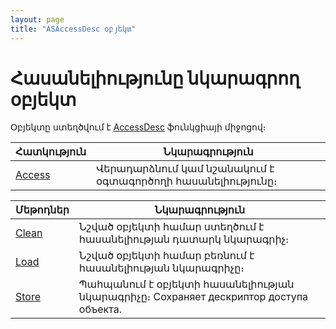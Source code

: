 ```yaml
---
layout: page
title: "ASAccessDesc օբյեկտ"
---
```


# Հասանելիությունը նկարագրող օբյեկտ

Օբյեկտը ստեղծվում է [AccessDesc](Functions/AccessControl/AccessDesc.md) ֆունկցիայի միջոցով։

| Հատկություն | Նկարագրություն |
|--|--|
| [Access](AsAccessDesc/Access.md) | Վերադարձնում կամ նշանակում է օգտագործողի հասանելիությունը։ |

| Մեթոդներ | Նկարագրություն |
|--|--|
| [Clean](AsAccessDesc/Clean.md) | Նշված օբյեկտի համար ստեղծում է հասանելիության դատարկ նկարագրիչ։ |
| [Load](AsAccessDesc/Load.md) | Նշված օբյեկտի համար բեռնում է հասանելիության նկարագրիչը։ |
| [Store](AsAccessDesc/Store.md) | Պահպանում է օբյեկտի հասանելիության նկարագրիչը։ Сохраняет дескриптор доступа объекта. |

